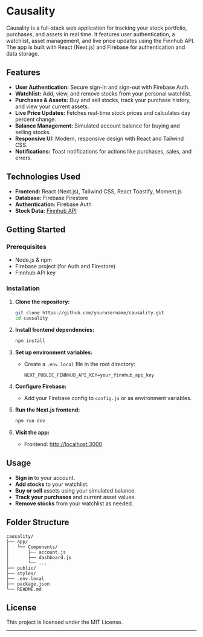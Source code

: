# Causality

Causality is a full-stack web application for tracking your stock portfolio, purchases, and assets in real time. It features user authentication, a watchlist, asset management, and live price updates using the Finnhub API. The app is built with React (Next.js) and Firebase for authentication and data storage.
## Features

- **User Authentication:** Secure sign-in and sign-out with Firebase Auth.
- **Watchlist:** Add, view, and remove stocks from your personal watchlist.
- **Purchases & Assets:** Buy and sell stocks, track your purchase history, and view your current assets.
- **Live Price Updates:** Fetches real-time stock prices and calculates day percent change.
- **Balance Management:** Simulated account balance for buying and selling stocks.
- **Responsive UI:** Modern, responsive design with React and Tailwind CSS.
- **Notifications:** Toast notifications for actions like purchases, sales, and errors.

## Technologies Used

- **Frontend:** React (Next.js), Tailwind CSS, React Toastify, Moment.js
- **Database:** Firebase Firestore
- **Authentication:** Firebase Auth
- **Stock Data:** [Finnhub API](https://finnhub.io/)

## Getting Started

### Prerequisites

- Node.js & npm
- Firebase project (for Auth and Firestore)
- Finnhub API key

### Installation

1. **Clone the repository:**
    ```sh
    git clone https://github.com/yourusername/causality.git
    cd causality
    ```

2. **Install frontend dependencies:**
    ```sh
    npm install
    ```

3. **Set up environment variables:**
    - Create a `.env.local` file in the root directory:
      ```
      NEXT_PUBLIC_FINNHUB_API_KEY=your_finnhub_api_key
      ```

4. **Configure Firebase:**
    - Add your Firebase config to `config.js` or as environment variables.

5. **Run the Next.js frontend:**
    ```sh
    npm run dev
    ```

6. **Visit the app:**
    - Frontend: [http://localhost:3000](http://localhost:3000)

## Usage

- **Sign in** to your account.
- **Add stocks** to your watchlist.
- **Buy or sell** assets using your simulated balance.
- **Track your purchases** and current asset values.
- **Remove stocks** from your watchlist as needed.

## Folder Structure

```
causality/
├── app/
│   └── Components/
│       ├── account.js
│       ├── dashboard.js
│       └── ...
├── public/
├── styles/
├── .env.local
├── package.json
└── README.md
```

## License

This project is licensed under the MIT License.

---
